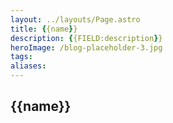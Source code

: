 ```yaml
---
layout: ../layouts/Page.astro
title: {{name}}
description: {{FIELD:description}}
heroImage: /blog-placeholder-3.jpg
tags: 
aliases:
---
```

## {{name}}

